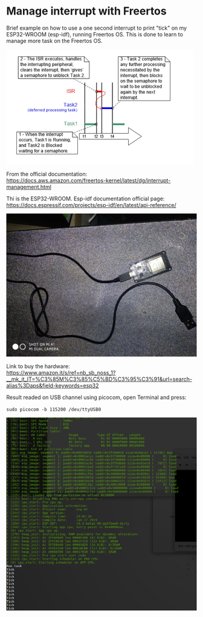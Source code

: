 # Manage interrupt with Freertos

Brief example on how to use a one second interrupt to print "tick" on my ESP32-WROOM (esp-idf), running Freertos OS. This is done to learn to manage more task on the Freertos OS.


 
 ![alt text](./imgs/interrupt.png "Logo Title Text 1")

 From the official documentation: <br/>
 https://docs.aws.amazon.com/freertos-kernel/latest/dg/interrupt-management.html

 Thi is the ESP32-WROOM. Esp-idf documentation  official page:<br/>
 https://docs.espressif.com/projects/esp-idf/en/latest/api-reference/


![drawing](./imgs/esp32.jpg )



  Link to buy the hardware: <br/>
  https://www.amazon.it/s/ref=nb_sb_noss_1?__mk_it_IT=%C3%85M%C3%85%C5%BD%C3%95%C3%91&url=search-alias%3Daps&field-keywords=esp32



Result readed on USB channel using picocom, open Terminal and press:


`sudo picocom -b 115200 /dev/ttyUSB0`



  ![drawing](./imgs/serial.png )